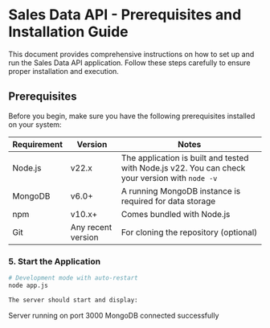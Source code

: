 # Sales Data API - Prerequisites and Installation Guide

This document provides comprehensive instructions on how to set up and run the Sales Data API application. Follow these steps carefully to ensure proper installation and execution.

## Prerequisites

Before you begin, make sure you have the following prerequisites installed on your system:

| Requirement | Version | Notes |
|-------------|---------|-------|
| Node.js | v22.x | The application is built and tested with Node.js v22. You can check your version with `node -v` |
| MongoDB | v6.0+ | A running MongoDB instance is required for data storage |
| npm | v10.x+ | Comes bundled with Node.js |
| Git | Any recent version | For cloning the repository (optional) |

### 5. Start the Application

```bash
# Development mode with auto-restart
node app.js

The server should start and display:
```
Server running on port 3000
MongoDB connected successfully
```

